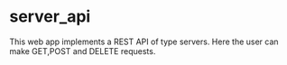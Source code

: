 # server_api
This web app implements a REST API of type servers. Here the user can make GET,POST and DELETE requests.


